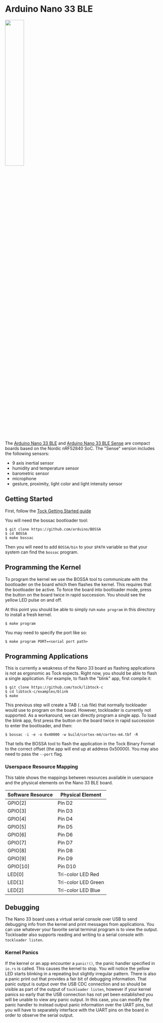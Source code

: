 Arduino Nano 33 BLE
===================

<img src="https://store-cdn.arduino.cc/usa/catalog/product/cache/1/image/1040x660/604a3538c15e081937dbfbd20aa60aad/a/b/abx00031_featured.jpg" width="35%">

The [Arduino Nano 33 BLE](https://store.arduino.cc/usa/nano-33-ble) and [Arduino
Nano 33 BLE Sense](https://store.arduino.cc/usa/nano-33-ble-sense) are compact
boards based on the Nordic nRF52840 SoC. The "Sense" version includes the
following sensors:

- 9 axis inertial sensor
- humidity and temperature sensor
- barometric sensor
- microphone
- gesture, proximity, light color and light intensity sensor


## Getting Started

First, follow the [Tock Getting Started guide](../../../doc/Getting_Started.md)

You will need the bossac bootloader tool:

```shell
$ git clone https://github.com/arduino/BOSSA
$ cd BOSSA
$ make bossac
```

Then you will need to add `BOSSA/bin` to your `$PATH` variable so that your
system can find the `bossac` program.

## Programming the Kernel

To program the kernel we use the BOSSA tool to communicate with the bootloader
on the board which then flashes the kernel. This requires that the bootloader be
active. To force the board into bootloader mode, press the button on the board
twice in rapid succession. You should see the yellow LED pulse on and off.

At this point you should be able to simply run `make program` in this directory
to install a fresh kernel.

```
$ make program
```

You may need to specify the port like so:

```
$ make program PORT=<serial port path>
```

## Programming Applications

This is currently a weakness of the Nano 33 board as flashing applications is
not as ergonomic as Tock expects. Right now, you should be able to flash a
single application. For example, to flash the "blink" app, first compile it:

```
$ git clone https://github.com/tock/libtock-c
$ cd libtock-c/examples/blink
$ make
```

This previous step will create a TAB (`.tab` file) that normally tockloader
would use to program on the board. However, tockloader is currently not
supported. As a workaround, we can directly program a single app. To load the
blink app, first press the button on the board twice in rapid succession to
enter the bootloader, and then:

```
$ bossac -i -e -o 0x40000 -w build/cortex-m4/cortex-m4.tbf -R
```

That tells the BOSSA tool to flash the application in the Tock Binary Format to
the correct offset (the app will end up at address 0x50000). You may also need
to pass the `--port` flag.

### Userspace Resource Mapping

This table shows the mappings between resources available in userspace
and the physical elements on the Nano 33 BLE board.

| Software Resource | Physical Element    |
|-------------------|---------------------|
| GPIO[2]           | Pin D2              |
| GPIO[3]           | Pin D3              |
| GPIO[4]           | Pin D4              |
| GPIO[5]           | Pin D5              |
| GPIO[6]           | Pin D6              |
| GPIO[7]           | Pin D7              |
| GPIO[8]           | Pin D8              |
| GPIO[9]           | Pin D9              |
| GPIO[10]          | Pin D10             |
| LED[0]            | Tri-color LED Red   |
| LED[1]            | Tri-color LED Green |
| LED[2]            | Tri-color LED Blue  |

## Debugging

The Nano 33 board uses a virtual serial console over USB to send debugging info
from the kernel and print messages from applications. You can use whatever your
favorite serial terminal program is to view the output. Tockloader also
supports reading and writing to a serial console with `tockloader listen`.

### Kernel Panics

If the kernel or an app encounter a `panic!()`, the panic handler specified in
`io.rs` is called. This causes the kernel to stop. You will notice the yellow
LED starts blinking in a repeating but slightly irregular pattern. There is also
a panic print out that provides a fair bit of debugging information. That panic
output is output over the USB CDC connection and so should be visible as part
of the output of `tockloader listen`, however if your kernel panics so early
that the USB connection has not yet been established you will be unable to view
any panic output. In this case, you can modify the panic handler to instead
output panic information over the UART pins, but you will have to separately interface
with the UART pins on the board in order to observe the serial output.
